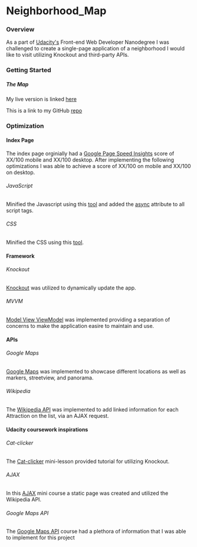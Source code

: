 # Neighborhood_Map

### Overview

As a part of [Udacity's](http://www.udacity.com) Front-end Web Developer Nanodegree I was challenged to create a single-page application of a neighborhood I would like to visit utilizing Knockout and third-party APIs.

### Getting Started

##### The Map

My live version is linked [here](https://megdollar.github.io/Neighborhood_Map/)

This is a link to my GitHub [repo](https://github.com/megdollar/Neighborhood_Map)

### Optimization

#### Index Page

The index page orginially had a [Google Page Speed Insights](https://developers.google.com/speed/pagespeed/insights/) score of XX/100 mobile and XX/100 desktop. After implementing the following optimizations I was able to achieve a score of XX/100 on mobile and XX/100 on desktop.

###### JavaScript
Minified the Javascript using this [tool](https://javascript-minifier.com/) and added the [async](https://developer.mozilla.org/en-US/docs/Web/HTML/Element/script) attribute to all script tags.

###### CSS
Minified the CSS using this [tool](https://cssminifier.com/).  

#### Framework

###### Knockout 

[Knockout](http://knockoutjs.com/documentation/introduction.html) was utilized to dynamically update the app.

###### MVVM

[Model View ViewModel](https://msdn.microsoft.com/en-us/library/hh848246.aspx) was implemented providing a separation of concerns to make the application easire to maintain and use.

#### APIs

###### Google Maps

[Google Maps](https://developers.google.com/maps/documentation/javascript/) was implemented to showcase different locations as well as markers, streetview, and panorama.

###### Wikipedia

The [Wikipedia API](https://www.mediawiki.org/wiki/API:Main_page) was implemented to add linked information for each Attraction on the list, via an AJAX request.

#### Udacity coursework inspirations

###### Cat-clicker

The [Cat-clicker](https://github.com/udacity/ud989-cat-clicker-ko-starter) mini-lesson provided tutorial for utilizing Knockout.

###### AJAX

In this [AJAX](https://www.udacity.com/api/nodes/3180658597/supplemental_media/udacity-ajax-initzip/download) mini course a static page was created and utilized the Wikipedia API.

###### Google Maps API

The [Google Maps API](https://github.com/udacity/ud864) course had a plethora of information that I was able to implement for this project
